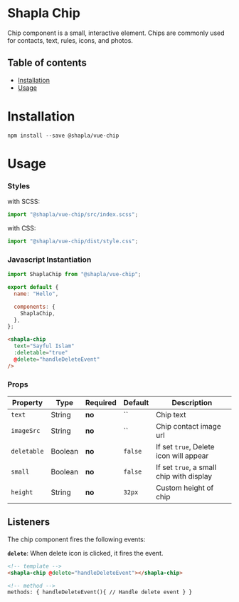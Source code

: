 # Shapla Chip

Chip component is a small, interactive element. Chips are commonly used for contacts, text, rules, icons, and photos.

## Table of contents

- [Installation](#installation)
- [Usage](#usage)

# Installation

```
npm install --save @shapla/vue-chip
```

# Usage

### Styles

with SCSS:

```js
import "@shapla/vue-chip/src/index.scss";
```

with CSS:

```js
import "@shapla/vue-chip/dist/style.css";
```

### Javascript Instantiation

```js
import ShaplaChip from "@shapla/vue-chip";

export default {
  name: "Hello",

  components: {
    ShaplaChip,
  },
};
```

```html
<shapla-chip
  text="Sayful Islam"
  :deletable="true"
  @delete="handleDeleteEvent"
/>
```

### Props

| Property    | Type    | Required | Default | Description                              |
|-------------|---------|----------|---------|------------------------------------------|
| `text`      | String  | **no**   | ``      | Chip text                                |
| `imageSrc`  | String  | **no**   | ``      | Chip contact image url                   |
| `deletable` | Boolean | **no**   | `false` | If set `true`, Delete icon will appear   |
| `small`     | Boolean | **no**   | `false` | If set `true`, a small chip with display |
| `height`    | String  | **no**   | `32px`  | Custom height of chip                    |

## Listeners

The chip component fires the following events:

**`delete`**: When delete icon is clicked, it fires the event.

```html
<!-- template -->
<shapla-chip @delete="handleDeleteEvent"></shapla-chip>

<!-- method -->
methods: { handleDeleteEvent(){ // Handle delete event } }
```
